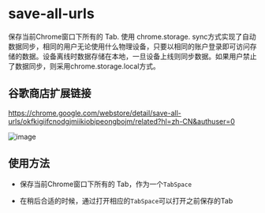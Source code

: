 # save-all-urls
保存当前Chrome窗口下所有的 Tab. 使用 chrome.storage.
sync方式实现了自动数据同步，相同的用户无论使用什么物理设备，只要以相同的账户登录即可访问存储的数据。设备离线时数据存储在本地，一旦设备上线则同步数据。如果用户禁止了数据同步，则采用chrome.storage.local方式。

## 谷歌商店扩展链接

https://chrome.google.com/webstore/detail/save-all-urls/okfkigiifcnodgjmiikiobipeongbojm/related?hl=zh-CN&authuser=0

![image](https://user-images.githubusercontent.com/24988691/154421582-26338da9-5445-4901-9daa-e2d6387cff77.png)

## 使用方法

* 保存当前Chrome窗口下所有的 Tab，作为一个`TabSpace`

* 在稍后合适的时候，通过打开相应的`TabSpace`可以打开之前保存的Tab
